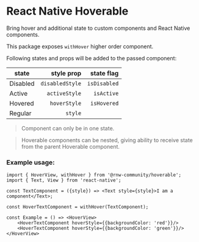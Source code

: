 # React Native Hoverable

Bring hover and additional state to custom components and React Native components.

This package exposes `withHover` higher order component.

Following states and props will be added to the passed component:

| state     | style prop        | state flag    |
|-----------|------------------:|--------------:|
| Disabled  | `disabledStyle`   | `isDisabled`  |
| Active    | `activeStyle`     | `isActive`    |
| Hovered   | `hoverStyle`      | `isHovered`   |
| Regular   | `style`           |               |

> Component can only be in one state.

> Hoverable components can be nested, giving ability to receive state from the parent Hoverable component.

### Example usage:
```tsx
import { HoverView, withHover } from '@rnw-community/hoverable';
import { Text, View } from 'react-native';

const TextComponent = ({style}) => <Text style={style}>I am a component</Text>;

const HoverTextComponent = withHover(TextComponent);

const Example = () => <HoverView>
    <HoverTextComponent hoverStyle={{backgroundColor: 'red'}}/>
    <HoverTextComponent hoverStyle={{backgroundColor: 'green'}}/>
</HoverView>
```


